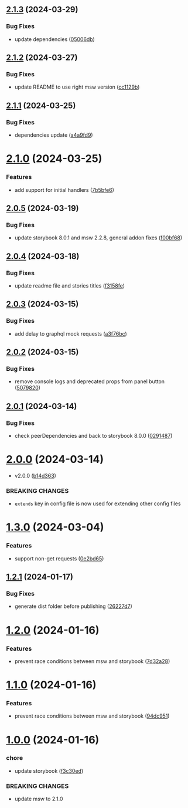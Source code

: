 ## [2.1.3](https://github.com/offbeat-dev/storybook-msw-addon/compare/v2.1.2...v2.1.3) (2024-03-29)


### Bug Fixes

* update dependencies ([05006db](https://github.com/offbeat-dev/storybook-msw-addon/commit/05006db87b7b12122979b6eafc083265a364467c))

## [2.1.2](https://github.com/offbeat-dev/storybook-msw-addon/compare/v2.1.1...v2.1.2) (2024-03-27)


### Bug Fixes

* update README to use right msw version ([cc1129b](https://github.com/offbeat-dev/storybook-msw-addon/commit/cc1129b78eb7698a2493a57fc98dc38a01c07bba))

## [2.1.1](https://github.com/offbeat-dev/storybook-msw-addon/compare/v2.1.0...v2.1.1) (2024-03-25)


### Bug Fixes

* dependencies update ([a4a9fd9](https://github.com/offbeat-dev/storybook-msw-addon/commit/a4a9fd9314ff6386862873e6a626bf512bff50f6))

# [2.1.0](https://github.com/offbeat-dev/storybook-msw-addon/compare/v2.0.5...v2.1.0) (2024-03-25)


### Features

* add support for initial handlers ([7b5bfe6](https://github.com/offbeat-dev/storybook-msw-addon/commit/7b5bfe651d1bdc21ad9b77806da1e0a33674ec43))

## [2.0.5](https://github.com/offbeat-dev/storybook-msw-addon/compare/v2.0.4...v2.0.5) (2024-03-19)


### Bug Fixes

* update storybook 8.0.1 and msw 2.2.8, general addon fixes ([f00bf68](https://github.com/offbeat-dev/storybook-msw-addon/commit/f00bf68bd6617327e9621799261799ab9a8d9ea6))

## [2.0.4](https://github.com/offbeat-dev/storybook-msw-addon/compare/v2.0.3...v2.0.4) (2024-03-18)


### Bug Fixes

* update readme file and stories titles ([f3158fe](https://github.com/offbeat-dev/storybook-msw-addon/commit/f3158fee20d747996f77b83f2662db7b79c8532a))

## [2.0.3](https://github.com/offbeat-dev/storybook-msw-addon/compare/v2.0.2...v2.0.3) (2024-03-15)


### Bug Fixes

* add delay to graphql mock requests ([a3f76bc](https://github.com/offbeat-dev/storybook-msw-addon/commit/a3f76bcb9c93b15d7b6d2df73fc022614667b535))

## [2.0.2](https://github.com/offbeat-dev/storybook-msw-addon/compare/v2.0.1...v2.0.2) (2024-03-15)


### Bug Fixes

* remove console logs and deprecated props from panel button ([5079820](https://github.com/offbeat-dev/storybook-msw-addon/commit/5079820031fcd23847fa63e1020ba6a87445d7cd))

## [2.0.1](https://github.com/offbeat-dev/storybook-msw-addon/compare/v2.0.0...v2.0.1) (2024-03-14)


### Bug Fixes

* check peerDependencies and back to storybook 8.0.0 ([0291487](https://github.com/offbeat-dev/storybook-msw-addon/commit/0291487d87de22d724f8e32ad0ab028690e0b826))

# [2.0.0](https://github.com/offbeat-dev/storybook-msw-addon/compare/v1.3.0...v2.0.0) (2024-03-14)


* v2.0.0 ([b14d363](https://github.com/offbeat-dev/storybook-msw-addon/commit/b14d36374ce5aed7c8cb09884d4ff2c54e7156fe))


### BREAKING CHANGES

* `extends` key in config file is now used for extending other config files

# [1.3.0](https://github.com/offbeat-dev/storybook-msw-addon/compare/v1.2.1...v1.3.0) (2024-03-04)


### Features

* support non-get requests ([0e2bd65](https://github.com/offbeat-dev/storybook-msw-addon/commit/0e2bd656a5b0ed3c2b6ccd027aeb1e28c02827a6))

## [1.2.1](https://github.com/offbeat-dev/storybook-msw-addon/compare/v1.2.0...v1.2.1) (2024-01-17)


### Bug Fixes

* generate dist folder before publishing ([26227d7](https://github.com/offbeat-dev/storybook-msw-addon/commit/26227d752497962c3ec58abd9c3185f91e321879))

# [1.2.0](https://github.com/offbeat-dev/storybook-msw-addon/compare/v1.1.0...v1.2.0) (2024-01-16)


### Features

* prevent race conditions between msw and storybook ([7d32a28](https://github.com/offbeat-dev/storybook-msw-addon/commit/7d32a284d3cdae12995ed260bdf794d9de3b7d14))

# [1.1.0](https://github.com/offbeat-dev/storybook-msw-addon/compare/v1.0.0...v1.1.0) (2024-01-16)


### Features

* prevent race conditions between msw and storybook ([94dc951](https://github.com/offbeat-dev/storybook-msw-addon/commit/94dc9512c73997b8ac16150186b8865372a69bb3))

# [1.0.0](https://github.com/offbeat-dev/storybook-msw-addon/compare/v0.3.25...v1.0.0) (2024-01-16)


### chore

* update storybook ([f3c30ed](https://github.com/offbeat-dev/storybook-msw-addon/commit/f3c30ed4c2786a8ee83a8ff669fbc9f94d037bb3))


### BREAKING CHANGES

* update msw to 2.1.0
